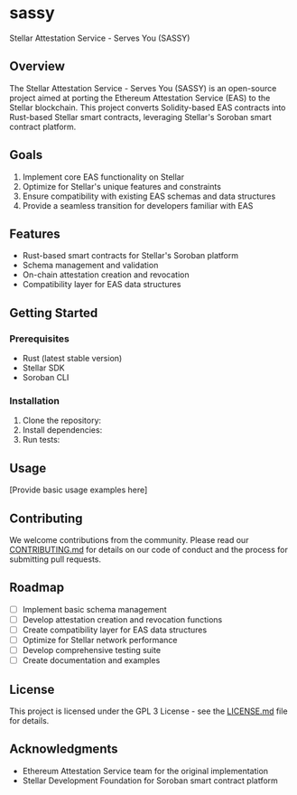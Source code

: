 # sassy
Stellar Attestation Service - Serves You (SASSY)


## Overview

The Stellar Attestation Service - Serves You (SASSY) is an open-source project aimed at porting the Ethereum Attestation Service (EAS) to the Stellar blockchain. This project converts Solidity-based EAS contracts into Rust-based Stellar smart contracts, leveraging Stellar's Soroban smart contract platform.

## Goals

1. Implement core EAS functionality on Stellar
2. Optimize for Stellar's unique features and constraints
3. Ensure compatibility with existing EAS schemas and data structures
4. Provide a seamless transition for developers familiar with EAS

## Features

- Rust-based smart contracts for Stellar's Soroban platform
- Schema management and validation
- On-chain attestation creation and revocation
- Compatibility layer for EAS data structures

## Getting Started

### Prerequisites

- Rust (latest stable version)
- Stellar SDK
- Soroban CLI

### Installation

1. Clone the repository:
2. Install dependencies:
3. Run tests:

## Usage

[Provide basic usage examples here]

## Contributing

We welcome contributions from the community. Please read our [CONTRIBUTING.md](CONTRIBUTING.md) for details on our code of conduct and the process for submitting pull requests.

## Roadmap

- [ ] Implement basic schema management
- [ ] Develop attestation creation and revocation functions
- [ ] Create compatibility layer for EAS data structures
- [ ] Optimize for Stellar network performance
- [ ] Develop comprehensive testing suite
- [ ] Create documentation and examples

## License

This project is licensed under the GPL 3 License - see the [LICENSE.md](LICENSE.md) file for details.

## Acknowledgments

- Ethereum Attestation Service team for the original implementation
- Stellar Development Foundation for Soroban smart contract platform
